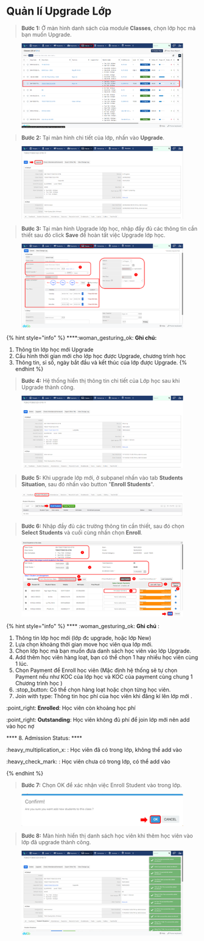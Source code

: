 # Quản lí Upgrade Lớp

> **Bước 1:** Ở màn hình danh sách của module **Classes**, chọn lớp học mà bạn muốn Upgrade.

<figure><img src="../../../.gitbook/assets/image (149).png" alt=""><figcaption></figcaption></figure>

> **Bước 2:** Tại màn hình chi tiết của lớp, nhấn vào **Upgrade**.

<figure><img src="../../../.gitbook/assets/image (2) (1) (1).png" alt=""><figcaption></figcaption></figure>

> **Bước 3:**&#x20;
> Tại màn hình Upgrade lớp học, nhập đầy đủ các thông tin cần thiết sau đó click **Save** để hoàn  tất việc Upgrade lớp học.

<figure><img src="../../../.gitbook/assets/image (7) (1).png" alt=""><figcaption></figcaption></figure>

{% hint style="info" %}
****:woman\_gesturing\_ok: **Ghi chú:**

1. Thông tin lớp học mới Upgrade
2. Cấu hình thời gian mới cho lớp học được Upgrade, chương trình học
3. Thông tin, sỉ số, ngày bắt đầu và kết thúc của lớp được Upgrade.
{% endhint %}

> **Bước 4:** Hệ thống hiển thị thông tin chi tiết của Lớp học sau khi Upgrade thành công.

<figure><img src="../../../.gitbook/assets/image (4) (1).png" alt=""><figcaption></figcaption></figure>

> **Bước 5:** Khi upgrade lớp mới, ở subpanel nhấn vào tab **Students Situation**, sau đó nhấn vào button "**Enroll Students**".

<figure><img src="../../../.gitbook/assets/image (151).png" alt=""><figcaption></figcaption></figure>

> **Bước 6:** Nhập đầy đủ các trường thông tin cần thiết, sau đó chọn **Select Students** và cuối cùng nhấn chọn **Enroll**.

<figure><img src="../../../.gitbook/assets/image (153).png" alt=""><figcaption></figcaption></figure>

{% hint style="info" %}
&#x20;**** :woman\_gesturing\_ok: **Ghi chú** :&#x20;

1. Thông tin lớp học mới (lớp đc upgrade, hoặc lớp New)
2. Lựa chọn khoảng thời gian move học viên qua lớp mới.
3. Chọn lớp học mà bạn muốn đưa danh sách học viên vào lớp Upgrade.
4. Add thêm học viên hàng loạt, bạn có thể chọn 1 hay nhiều học viên cùng 1 lúc.
5. Chọn Payment để Enroll học viên (Mặc định hệ thống sẽ tự chọn Payment nếu như KOC của lớp học và KOC của payment cùng chung 1 Chương trình học )
6. :stop\_button: Có thể chọn hàng loạt hoặc chọn từng học viên.
7. Join with type: Thông tin học phí của học viên khi đăng kí lên lớp mới .

:point\_right: **Enrolled**: Học viên còn khoảng học phí&#x20;

:point\_right: **Outstanding**: Học viên không đủ phí để join lớp mới nên add vào học nợ

&#x20;  ****   8. Admission Status: ****&#x20;

&#x20;:heavy\_multiplication\_x: : Học viên đã có trong lớp, không thể add vào

:heavy\_check\_mark: : Học viên chưa có trong lớp, có thể add vào


{% endhint %}

> **Bước 7:** Chọn OK để xác nhận việc Enroll Student vào trong lớp.

<figure><img src="../../../.gitbook/assets/image (152).png" alt=""><figcaption></figcaption></figure>

> **Bước 8:** Màn hình hiển thị danh sách học viên khi thêm học viên vào lớp đã upgrade thành công.

<figure><img src="../../../.gitbook/assets/image (5) (1).png" alt=""><figcaption></figcaption></figure>
